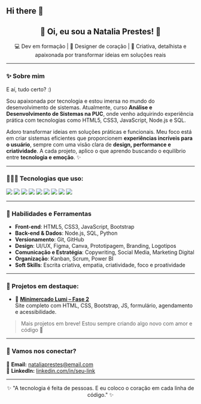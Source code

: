 ## Hi there 👋

<h2 align="center">🌸 Oi, eu sou a Natalia Prestes! 🌸</h2>
<p align="center">💻 Dev em formação | 🎨 Designer de coração | 🚀 Criativa, detalhista e apaixonada por transformar ideias em soluções reais</p>

---

### ✨ Sobre mim

E aí, tudo certo? :)

Sou apaixonada por tecnologia e estou imersa no mundo do desenvolvimento de sistemas. Atualmente, curso **Análise e Desenvolvimento de Sistemas na PUC**, onde venho adquirindo experiência prática com tecnologias como HTML5, CSS3, JavaScript, Node.js e SQL.

Adoro transformar ideias em soluções práticas e funcionais. Meu foco está em criar sistemas eficientes que proporcionem **experiências incríveis para o usuário**, sempre com uma visão clara de **design, performance e criatividade**. A cada projeto, aplico o que aprendo buscando o equilíbrio entre **tecnologia e emoção**. ✨

---

### 👩🏻‍💻 Tecnologias que uso:

<img src="https://img.shields.io/badge/HTML5-E34F26?style=for-the-badge&logo=html5&logoColor=fff"/>
<img src="https://img.shields.io/badge/CSS3-FF69B4?style=for-the-badge&logo=css3&logoColor=fff"/>
<img src="https://img.shields.io/badge/JavaScript-F7DF1E?style=for-the-badge&logo=javascript&logoColor=000"/>
<img src="https://img.shields.io/badge/Node.js-3C873A?style=for-the-badge&logo=node.js&logoColor=fff"/>
<img src="https://img.shields.io/badge/SQL-ffb6c1?style=for-the-badge&logo=mysql&logoColor=000"/>
<img src="https://img.shields.io/badge/Python-ffd1dc?style=for-the-badge&logo=python&logoColor=000"/>
<img src="https://img.shields.io/badge/GitHub-ff69b4?style=for-the-badge&logo=github&logoColor=000"/>
<img src="https://img.shields.io/badge/Canva-FF69B4?style=for-the-badge&logo=canva&logoColor=fff"/>
<img src="https://img.shields.io/badge/Figma-e0aaff?style=for-the-badge&logo=figma&logoColor=000"/>

---

### 🌟 Habilidades e Ferramentas

- **Front-end**: HTML5, CSS3, JavaScript, Bootstrap  
- **Back-end & Dados**: Node.js, SQL, Python  
- **Versionamento**: Git, GitHub  
- **Design**: UI/UX, Figma, Canva, Prototipagem, Branding, Logotipos  
- **Comunicação e Estratégia**: Copywriting, Social Media, Marketing Digital  
- **Organização**: Kanban, Scrum, Power BI  
- **Soft Skills**: Escrita criativa, empatia, criatividade, foco e proatividade  

---

### 💼 Projetos em destaque:

- 🔗 [**Minimercado Lumi – Fase 2**](https://nataliaprs.github.io/minimercado-lumi-fase2/)  
  Site completo com HTML, CSS, Bootstrap, JS, formulário, agendamento e acessibilidade.

> Mais projetos em breve! Estou sempre criando algo novo com amor e código 💌

---

### 🌷 Vamos nos conectar?

📧 **Email:** nataliaprestes@email.com  
🔗 **LinkedIn:** [linkedin.com/in/seu-link](https://www.linkedin.com/in/seu-link)

---

<p align="center">✨ "A tecnologia é feita de pessoas. E eu coloco o coração em cada linha de código." ✨</p>
